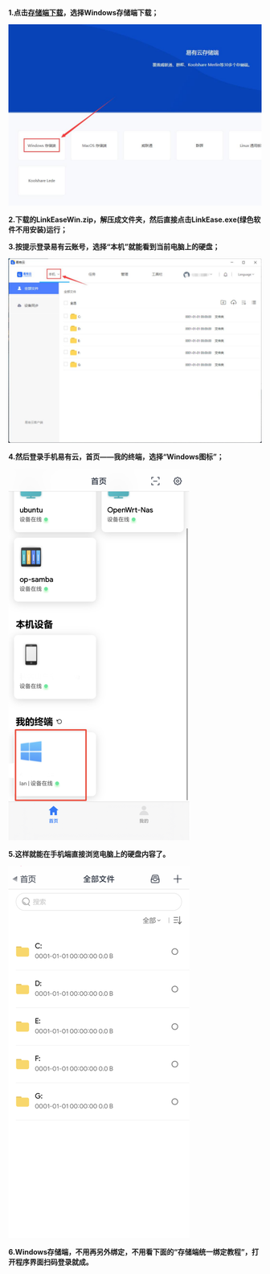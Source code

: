 **1.点击[存储端下载](https://fw.koolcenter.com/binary/LinkEase/Client/LinkEaseWin.zip)，选择Windows存储端下载；**

![win1.jpg](./windows/win1.jpg)

**2.下载的LinkEaseWin.zip，解压成文件夹，然后直接点击LinkEase.exe(绿色软件不用安装)运行；**

**3.按提示登录易有云账号，选择“本机”就能看到当前电脑上的硬盘；**

![win2.jpg](./windows/win2.jpg)

**4.然后登录手机易有云，首页——我的终端，选择“Windows图标”；**

![win3.jpg](./windows/win3.jpg)

**5.这样就能在手机端直接浏览电脑上的硬盘内容了。**

![win4.jpg](./windows/win4.jpg)

**6.Windows存储端，不用再另外绑定，不用看下面的“存储端统一绑定教程”，打开程序界面扫码登录就成。**
